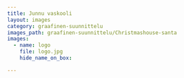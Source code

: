 ```yaml
---
title: Junnu vaskooli
layout: images
category: graafinen-suunnittelu
images_path: graafinen-suunnittelu/Christmashouse-santa
images:
  - name: logo
    file: logo.jpg
    hide_name_on_box: 

---
```

